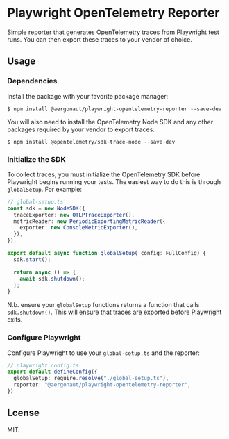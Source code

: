 # Playwright OpenTelemetry Reporter

Simple reporter that generates OpenTelemetry traces from Playwright test runs. You can then export these traces to your
vendor of choice.

## Usage

### Dependencies

Install the package with your favorite package manager:

```
$ npm install @aergonaut/playwright-opentelemetry-reporter --save-dev
```

You will also need to install the OpenTelemetry Node SDK and any other packages required by your vendor to export traces.

```
$ npm install @opentelemetry/sdk-trace-node --save-dev
```

### Initialize the SDK

To collect traces, you must initialize the OpenTelemetry SDK before Playwright begins running your tests. The easiest
way to do this is through `globalSetup`. For example:

```ts
// global-setup.ts
const sdk = new NodeSDK({
  traceExporter: new OTLPTraceExporter(),
  metricReader: new PeriodicExportingMetricReader({
    exporter: new ConsoleMetricExporter(),
  }),
});

export default async function globalSetup(_config: FullConfig) {
  sdk.start();

  return async () => {
    await sdk.shutdown();
  };
}
```

N.b. ensure your `globalSetup` functions returns a function that calls `sdk.shutdown()`. This will ensure that traces
are exported before Playwright exits.

### Configure Playwright

Configure Playwright to use your `global-setup.ts` and the reporter:

```ts
// playwright.config.ts
export default defineConfig({
  globalSetup: require.resolve("./global-setup.ts"),
  reporter: "@aergonaut/playwright-opentelemetry-reporter",
})
```

## Lcense

MIT.
